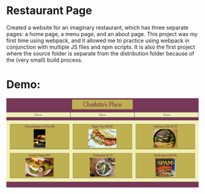 # Restaurant Page

Created a website for an imaginary restaurant, which has three separate pages: a home page, a menu page, and an about page. This project was my first time using webpack, and it allowed me to practice using webpack in conjunction with multiple JS files and npm scripts. It is also the first project where the source folder is separate from the distribution folder because of the (very small) build process.

# Demo:

<img src="../../Images/restaurant-page.PNG">
